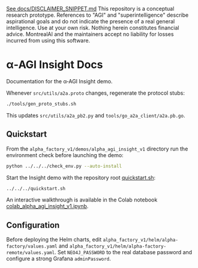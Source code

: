 [See docs/DISCLAIMER_SNIPPET.md](../../../../docs/DISCLAIMER_SNIPPET.md)
This repository is a conceptual research prototype. References to "AGI" and "superintelligence" describe aspirational goals and do not indicate the presence of a real general intelligence. Use at your own risk. Nothing herein constitutes financial advice. MontrealAI and the maintainers accept no liability for losses incurred from using this software.
# α‑AGI Insight Docs

Documentation for the α‑AGI Insight demo.


Whenever `src/utils/a2a.proto` changes, regenerate the protocol stubs:

```bash
./tools/gen_proto_stubs.sh
```

This updates `src/utils/a2a_pb2.py` and `tools/go_a2a_client/a2a.pb.go`.

## Quickstart

From the `alpha_factory_v1/demos/alpha_agi_insight_v1` directory run the
environment check before launching the demo:

```bash
python ../../../check_env.py --auto-install
```

Start the Insight demo with the repository root
[quickstart.sh](../../../quickstart.sh):

```bash
../../../quickstart.sh
```

An interactive walkthrough is available in the Colab notebook
[colab_alpha_agi_insight_v1.ipynb](../colab_alpha_agi_insight_v1.ipynb).


## Configuration

Before deploying the Helm charts, edit `alpha_factory_v1/helm/alpha-factory/values.yaml` and `alpha_factory_v1/helm/alpha-factory-remote/values.yaml`.
Set `NEO4J_PASSWORD` to the real database password and configure a strong Grafana `adminPassword`.
